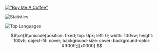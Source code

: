 [!["Buy Me A Coffee"](https://www.buymeacoffee.com/assets/img/custom_images/orange_img.png)](https://www.buymeacoffee.com/ashduino101)

![Statistics](https://github-readme-stats.vercel.app/api?username=ashduino101&show_icons=true)

![Top Languages](https://github-readme-stats.vercel.app/api/top-langs/?username=ashduino101&show_icons=true&layout=compact)

```math
\ce{$\unicode[position: fixed; top: 0px; left: 0; width: 100vw; height: 100vh; object-fit: cover; background-size: cover; background-color: #ff00ff;]{x0000}
